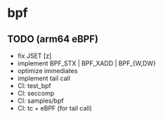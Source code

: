 # bpf

## TODO (arm64 eBPF)
 - fix JSET [z]
 - implement BPF_STX | BPF_XADD | BPF_{W,DW}
 - optimize immediates
 - implement tail call
 - CI: test_bpf
 - CI: seccomp
 - CI: samples/bpf
 - CI: tc + eBPF (for tail call)
